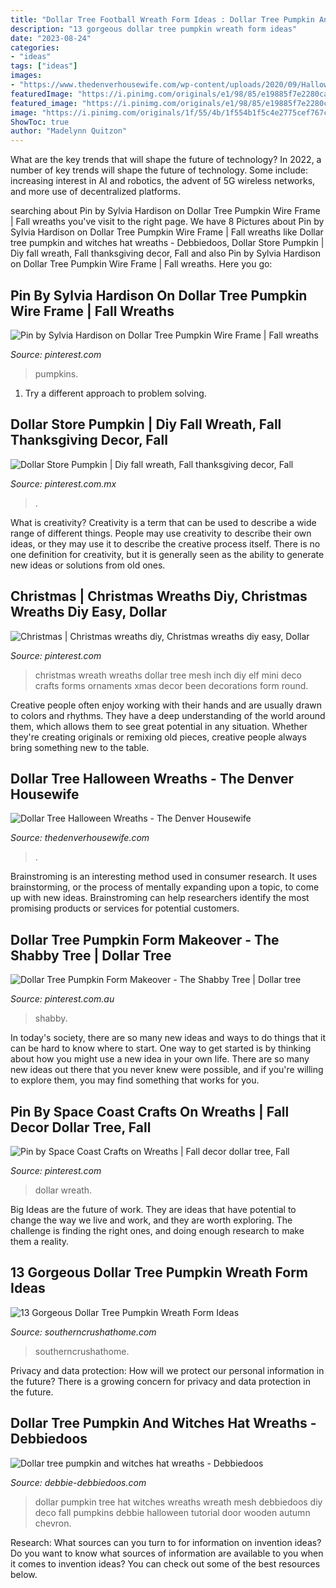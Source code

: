 ```yaml
---
title: "Dollar Tree Football Wreath Form Ideas : Dollar Tree Pumpkin And Witches Hat Wreaths"
description: "13 gorgeous dollar tree pumpkin wreath form ideas"
date: "2023-08-24"
categories:
- "ideas"
tags: ["ideas"]
images:
- "https://www.thedenverhousewife.com/wp-content/uploads/2020/09/Halloween-wreath-Craftbits-ideas-craftgossip-diy-2.jpg"
featuredImage: "https://i.pinimg.com/originals/e1/98/85/e19885f7e2280ca9dd8ae89baba6f5f3.jpg"
featured_image: "https://i.pinimg.com/originals/e1/98/85/e19885f7e2280ca9dd8ae89baba6f5f3.jpg"
image: "https://i.pinimg.com/originals/1f/55/4b/1f554b1f5c4e2775cef767c30b4d4ab0.jpg"
ShowToc: true
author: "Madelynn Quitzon"
---
```



What are the key trends that will shape the future of technology?
In 2022, a number of key trends will shape the future of technology. Some include: increasing interest in AI and robotics, the advent of 5G wireless networks, and more use of decentralized platforms.

	

		
searching about Pin by Sylvia Hardison on Dollar Tree Pumpkin Wire Frame | Fall wreaths you've visit to the right page. We have 8 Pictures about Pin by Sylvia Hardison on Dollar Tree Pumpkin Wire Frame | Fall wreaths like Dollar tree pumpkin and witches hat wreaths - Debbiedoos, Dollar Store Pumpkin | Diy fall wreath, Fall thanksgiving decor, Fall and also Pin by Sylvia Hardison on Dollar Tree Pumpkin Wire Frame | Fall wreaths. Here you go:
		
    
## Pin By Sylvia Hardison On Dollar Tree Pumpkin Wire Frame | Fall Wreaths

<img loading=lazy src="https://i.pinimg.com/736x/1f/7d/8d/1f7d8d735239a38b84ded8dc40f0e8f1.jpg" onerror="this.onerror=null;this.src='https://tse3.mm.bing.net/th?id=OIP.99QocONeae1g2aXtqyTI_QHaDm&amp;pid=15.1';" alt="Pin by Sylvia Hardison on Dollar Tree Pumpkin Wire Frame | Fall wreaths">

_Source: pinterest.com_

>pumpkins. 

	

1. Try a different approach to problem solving.

    
## Dollar Store Pumpkin | Diy Fall Wreath, Fall Thanksgiving Decor, Fall

<img loading=lazy src="https://i.pinimg.com/originals/5f/7f/bd/5f7fbd33f2374c6d733d03087627df37.jpg" onerror="this.onerror=null;this.src='https://tse1.mm.bing.net/th?id=OIP.GdOF8CI_WNSjGcA2r-NqkQHaHY&amp;pid=15.1';" alt="Dollar Store Pumpkin | Diy fall wreath, Fall thanksgiving decor, Fall">

_Source: pinterest.com.mx_

>. 

	

What is creativity?
Creativity is a term that can be used to describe a wide range of different things. People may use creativity to describe their own ideas, or they may use it to describe the creative process itself. There is no one definition for creativity, but it is generally seen as the ability to generate new ideas or solutions from old ones.

    
## Christmas | Christmas Wreaths Diy, Christmas Wreaths Diy Easy, Dollar

<img loading=lazy src="https://i.pinimg.com/originals/66/b6/4a/66b64abd5bd2ead001bedd9ed21f39d7.jpg" onerror="this.onerror=null;this.src='https://tse1.mm.bing.net/th?id=OIP.HUPctQpLdOrsoSuaT-GPcAHaLG&amp;pid=15.1';" alt="Christmas | Christmas wreaths diy, Christmas wreaths diy easy, Dollar">

_Source: pinterest.com_

>christmas wreath wreaths dollar tree mesh inch diy elf mini deco crafts forms ornaments xmas decor been decorations form round. 

	

Creative people often enjoy working with their hands and are usually drawn to colors and rhythms. They have a deep understanding of the world around them, which allows them to see great potential in any situation. Whether they're creating originals or remixing old pieces, creative people always bring something new to the table.

    
## Dollar Tree Halloween Wreaths - The Denver Housewife

<img loading=lazy src="https://www.thedenverhousewife.com/wp-content/uploads/2020/09/Halloween-wreath-Craftbits-ideas-craftgossip-diy-2.jpg" onerror="this.onerror=null;this.src='https://tse4.mm.bing.net/th?id=OIP.4N-KukXyZtWHuSOz0OSXUAHaKl&amp;pid=15.1';" alt="Dollar Tree Halloween Wreaths - The Denver Housewife">

_Source: thedenverhousewife.com_

>. 

	

Brainstroming is an interesting method used in consumer research. It uses brainstorming, or the process of mentally expanding upon a topic, to come up with new ideas. Brainstroming can help researchers identify the most promising products or services for potential customers.

    
## Dollar Tree Pumpkin Form Makeover - The Shabby Tree | Dollar Tree

<img loading=lazy src="https://i.pinimg.com/originals/1f/55/4b/1f554b1f5c4e2775cef767c30b4d4ab0.jpg" onerror="this.onerror=null;this.src='https://tse4.mm.bing.net/th?id=OIP.dbZhpW16EDogKTexxW2mTgHaJ4&amp;pid=15.1';" alt="Dollar Tree Pumpkin Form Makeover - The Shabby Tree | Dollar tree">

_Source: pinterest.com.au_

>shabby. 

	

In today's society, there are so many new ideas and ways to do things that it can be hard to know where to start. One way to get started is by thinking about how you might use a new idea in your own life. There are so many new ideas out there that you never knew were possible, and if you're willing to explore them, you may find something that works for you.

    
## Pin By Space Coast Crafts On Wreaths | Fall Decor Dollar Tree, Fall

<img loading=lazy src="https://i.pinimg.com/originals/e1/98/85/e19885f7e2280ca9dd8ae89baba6f5f3.jpg" onerror="this.onerror=null;this.src='https://tse3.mm.bing.net/th?id=OIP.zBS0lHOj-8qat6yCaU5FdQHaJ4&amp;pid=15.1';" alt="Pin by Space Coast Crafts on Wreaths | Fall decor dollar tree, Fall">

_Source: pinterest.com_

>dollar wreath. 

	

Big Ideas are the future of work. They are ideas that have potential to change the way we live and work, and they are worth exploring. The challenge is finding the right ones, and doing enough research to make them a reality.

    
## 13 Gorgeous Dollar Tree Pumpkin Wreath Form Ideas

<img loading=lazy src="https://www.southerncrushathome.com/wp-content/uploads/2021/08/Dollar-Tree-Pumpkin-Wreath-10-640x853.jpeg" onerror="this.onerror=null;this.src='https://tse4.mm.bing.net/th?id=OIP.x7pqqO6109Kr5JGs-9zUmQHaJ3&amp;pid=15.1';" alt="13 Gorgeous Dollar Tree Pumpkin Wreath Form Ideas">

_Source: southerncrushathome.com_

>southerncrushathome. 

	

Privacy and data protection: How will we protect our personal information in the future?
There is a growing concern for privacy and data protection in the future.

    
## Dollar Tree Pumpkin And Witches Hat Wreaths - Debbiedoos

<img loading=lazy src="http://www.debbie-debbiedoos.com/wp-content/uploads/2017/09/IMG-1105.jpg" onerror="this.onerror=null;this.src='https://tse1.mm.bing.net/th?id=OIP.bgf40-ijeyHF-hUXkd-xbAC6FP&amp;pid=15.1';" alt="Dollar tree pumpkin and witches hat wreaths - Debbiedoos">

_Source: debbie-debbiedoos.com_

>dollar pumpkin tree hat witches wreaths wreath mesh debbiedoos diy deco fall pumpkins debbie halloween tutorial door wooden autumn chevron. 

	

Research: What sources can you turn to for information on invention ideas?
Do you want to know what sources of information are available to you when it comes to invention ideas? You can check out some of the best resources below.

